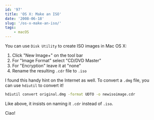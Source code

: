 ```yaml
---
id: '97'
title: 'OS X: Make an ISO'
date: '2008-06-18'
slug: '/os-x-make-an-iso/'
tags:
    - macOS
---
```


You can use `Disk Utility` to create ISO images in Mac OS X:

1.  Click "New Image+" on the tool bar
2.  For "Image Format" select "CD/DVD Master"
3.  For "Encryption" leave it at "none"
4.  Rename the resulting `.cdr` file to `.iso`

I found this handy hint on the Internet as well. To convert a `.dmg` file, you
can use `hdiutil` to convert it!

<!-- more -->

```bash
hdiutil convert original.dmg -format UDTO -o newisoimage.cdr
```

Like above, it insists on naming it `.cdr` instead of `.iso`.

Ciao!
